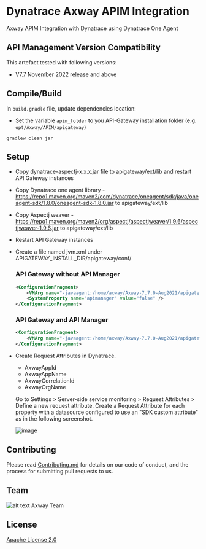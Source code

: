 # Dynatrace Axway APIM Integration 

Axway APIM Integration with Dynatrace using Dynatrace One Agent

## API Management Version Compatibility

This artefact tested with following versions:

- V7.7 November 2022 release and above

## Compile/Build

In `build.gradle` file, update dependencies location:

- Set the variable `apim_folder` to you API-Gateway installation folder (e.g. `opt/Axway/APIM/apigateway`)


```
gradlew clean jar
```


## Setup 

- Copy dynatrace-aspectj-x.x.x.jar file to  apigateway/ext/lib and restart API Gateway instances
- Copy Dynatrace one agent library - https://repo1.maven.org/maven2/com/dynatrace/oneagent/sdk/java/oneagent-sdk/1.8.0/oneagent-sdk-1.8.0.jar to  apigateway/ext/lib
- Copy Aspectj weaver - https://repo1.maven.org/maven2/org/aspectj/aspectjweaver/1.9.6/aspectjweaver-1.9.6.jar to  apigateway/ext/lib
- Restart API Gateway instances
- Create a file named jvm.xml under APIGATEWAY_INSTALL_DIR/apigateway/conf/
    ### API Gateway without API Manager
    ```xml
    <ConfigurationFragment>
        <VMArg name="-javaagent:/home/axway/Axway-7.7.0-Aug2021/apigateway/ext/lib/aspectjweaver-1.9.6.jar"/>
        <SystemProperty name="apimanager" value="false" />
    </ConfigurationFragment>
    ```
    ### API Gateway and API Manager
    ```xml
    <ConfigurationFragment>
        <VMArg name="-javaagent:/home/axway/Axway-7.7.0-Aug2021/apigateway/ext/lib/aspectjweaver-1.9.6.jar"/>
    </ConfigurationFragment>
    ```

- Create Request Attributes in Dynatrace.
    - AxwayAppId
    - AxwayAppName
    - AxwayCorrelationId
    - AxwayOrgName
     
     Go to Settings > Server-side service monitoring > Request Attributes > Define a new request attribute.  Create a Request Attribute for each property with a datasource configured to use an "SDK custom attribute" as in the following screenshot.
     
    ![image](https://user-images.githubusercontent.com/58127265/234663741-32b38f29-371a-4413-9c1a-5b81b6a56af8.png)


## Contributing

Please read [Contributing.md](https://github.com/Axway-API-Management-Plus/Common/blob/master/Contributing.md) for details on our code of conduct, and the process for submitting pull requests to us.

## Team

![alt text][Axwaylogo] Axway Team

[Axwaylogo]: https://github.com/Axway-API-Management/Common/blob/master/img/AxwayLogoSmall.png  "Axway logo"

## License
[Apache License 2.0](LICENSE)

